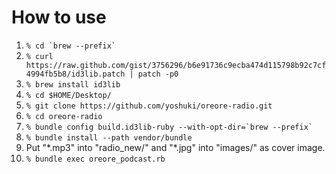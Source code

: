How to use
==========

1. `` % cd `brew --prefix` ``
2. `% curl https://raw.github.com/gist/3756296/b6e91736c9ecba474d115798b92c7cf4994fb5b8/id3lib.patch | patch -p0`
3. `% brew install id3lib`
4. `% cd $HOME/Desktop/`
5. `% git clone https://github.com/yoshuki/oreore-radio.git`
6. `% cd oreore-radio`
7. `` % bundle config build.id3lib-ruby --with-opt-dir=`brew --prefix` ``
8. `% bundle install --path vendor/bundle`
9. Put "\*.mp3" into "radio\_new/" and "\*.jpg" into "images/" as cover image.
10. `% bundle exec oreore_podcast.rb`
